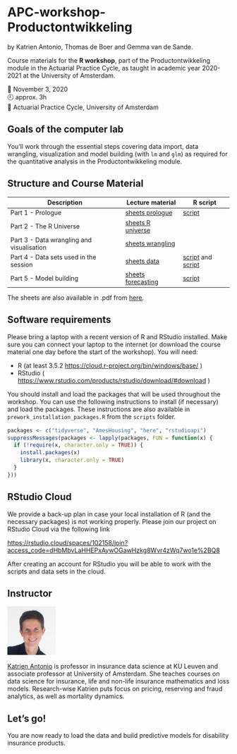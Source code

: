 
# APC-workshop-Productontwikkeling

by Katrien Antonio, Thomas de Boer and Gemma van de Sande.

Course materials for the **R workshop**, part of the Productontwikkeling
module in the Actuarial Practice Cycle, as taught in academic year
2020-2021 at the University of Amsterdam.

📆 November 3, 2020 <br> 🕘 approx. 3h <br> 📍 Actuarial Practice Cycle,
University of Amsterdam

## Goals of the computer lab

You’ll work through the essential steps covering data import, data
wrangling, visualization and model building (with `lm` and `glm`) as
required for the quantitative analysis in the Productontwikkeling
module.

## Structure and Course Material

| Description                               | Lecture material                                                                                                                                     | R script                                                                                                                                                                                                              |
| ----------------------------------------- | ---------------------------------------------------------------------------------------------------------------------------------------------------- | --------------------------------------------------------------------------------------------------------------------------------------------------------------------------------------------------------------------- |
| Part 1 - Prologue                         | [sheets prologue](https://katrienantonio.github.io/APC-workshop-Productontwikkeling/sheets/APC_productontwikkeling_college_2.html#prologue)          | [script](https://katrienantonio.github.io/APC-workshop-Productontwikkeling/scripts/0_getting_started.R)                                                                                                               |
| Part 2 - The R Universe                   | [sheets R universe](https://katrienantonio.github.io/APC-workshop-Productontwikkeling/sheets/APC_productontwikkeling_college_2.html#universe)        |                                                                                                                                                                                                                       |
| Part 3 - Data wrangling and visualisation | [sheets wrangling](https://katrienantonio.github.io/APC-workshop-Productontwikkeling/sheets/APC_productontwikkeling_college_2.html#wrangling)        |                                                                                                                                                                                                                       |
| Part 4 - Data sets used in the session    | [sheets data](https://katrienantonio.github.io/APC-workshop-Productontwikkeling/sheets/APC_productontwikkeling_college_2.html#data-sets)             | [script](https://katrienantonio.github.io/APC-workshop-Productontwikkeling/scripts/1_data_sets_MTPL_Ames.R) and [script](https://katrienantonio.github.io/APC-workshop-Productontwikkeling/scripts/2_data_sets_AOV.R) |
| Part 5 - Model building                   | [sheets forecasting](https://katrienantonio.github.io/APC-workshop-Productontwikkeling/sheets/APC_productontwikkeling_college_2.html#model-building) | [script](https://katrienantonio.github.io/APC-workshop-Productontwikkeling/scripts/3_model_building.R)                                                                                                                |

The sheets are also available in .pdf from
[here](https://katrienantonio.github.io/APC-workshop-Productontwikkeling/sheets/Hands-on%20Workshop%20in%20R.pdf).

## Software requirements

Please bring a laptop with a recent version of R and RStudio installed.
Make sure you can connect your laptop to the internet (or download the
course material one day before the start of the workshop). You will
need:

  - R (at least 3.5.2 <https://cloud.r-project.org/bin/windows/base/> )
  - RStudio (
    <https://www.rstudio.com/products/rstudio/download/#download> )

You should install and load the packages that will be used throughout
the workshop. You can use the following instructions to install (if
necessary) and load the packages. These instructions are also available
in `prework_installation_packages.R` from the `scripts` folder.

``` r
packages <- c("tidyverse", "AmesHousing", "here", "rstudioapi")
suppressMessages(packages <- lapply(packages, FUN = function(x) {
  if (!require(x, character.only = TRUE)) {
    install.packages(x)
    library(x, character.only = TRUE)
  }
}))
```

## RStudio Cloud

We provide a back-up plan in case your local installation of R (and the
necessary packages) is not working properly. Please join our project on
RStudio Cloud via the following link

<https://rstudio.cloud/spaces/102158/join?access_code=dHbMbvLaHHEPxAywOGawHzkg8Wvr4zWq7wo1e%2BQ8>

After creating an account for RStudio you will be able to work with the
scripts and data sets in the cloud.

## Instructor

<img src="img/Katrien.jpg" width="110"/>

<p align="justify">

[Katrien Antonio](https://katrienantonio.github.io/) is professor in
insurance data science at KU Leuven and associate professor at
University of Amsterdam. She teaches courses on data science for
insurance, life and non-life insurance mathematics and loss models.
Research-wise Katrien puts focus on pricing, reserving and fraud
analytics, as well as mortality dynamics.

## Let’s go\!

You are now ready to load the data and build predictive models for
disability insurance products.
